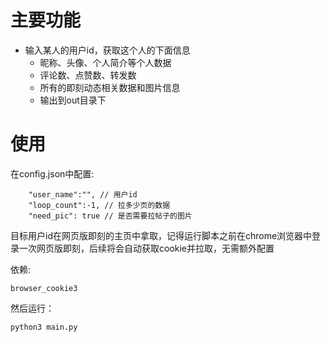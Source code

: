 # 主要功能
- 输入某人的用户id，获取这个人的下面信息
    - 昵称、头像、个人简介等个人数据
    - 评论数、点赞数、转发数
    - 所有的即刻动态相关数据和图片信息
    - 输出到out目录下

# 使用
在config.json中配置:
```
    "user_name":"", // 用户id
    "loop_count":-1, // 拉多少页的数据
    "need_pic": true // 是否需要拉帖子的图片
```
目标用户id在网页版即刻的主页中拿取，记得运行脚本之前在chrome浏览器中登录一次网页版即刻，后续将会自动获取cookie并拉取，无需额外配置

依赖:

```
browser_cookie3
```
然后运行：

```
python3 main.py
```
